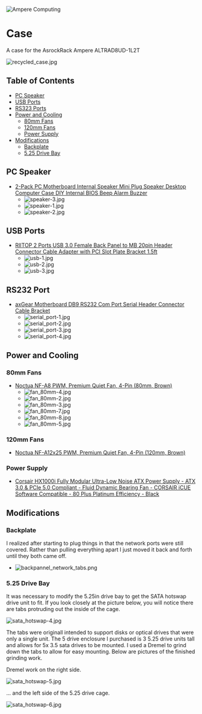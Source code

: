 ![Ampere Computing](https://avatars2.githubusercontent.com/u/34519842?s=400&u=1d29afaac44f477cbb0226139ec83f73faefe154&v=4)

# Case 

A case for the AsrockRack Ampere ALTRAD8UD-1L2T

![recycled_case.jpg](./img/recycled_case.jpg)

## Table of Contents
* [PC Speaker](#pc-speaker)
* [USB Ports](#usb-ports)
* [RS323 Ports](#rs232-port)
* [Power and Cooling](#power-and-cooling)
  * [80mm Fans](#80mm-fans)
  * [120mm Fans](#120mm-fans)
  * [Power Supply](#power-supply)
* [Modifications](#modifications)
  * [Backplate](#backplate)
  * [5.25 Drive Bay](#5.25-drive-bay)

## PC Speaker

* [2-Pack PC Motherboard Internal Speaker Mini Plug Speaker Desktop Computer Case DIY Internal BIOS Beep Alarm Buzzer](https://www.amazon.com/gp/product/B0BKG3YB3X/ref=ppx_yo_dt_b_asin_title_o01_s00?ie=UTF8&psc=1)
  * ![speaker-3.jpg](./img/speaker-3.jpg)
  * ![speaker-1.jpg](./img/speaker-1.jpg)
  * ![speaker-2.jpg](./img/speaker-2.jpg)

## USB Ports

* [RIITOP 2 Ports USB 3.0 Female Back Panel to MB 20pin Header Connector Cable Adapter with PCI Slot Plate Bracket 1.5ft](https://www.amazon.com/gp/product/B01KJPUI5W/ref=ppx_yo_dt_b_asin_title_o06_s00?ie=UTF8&th=1)
  * ![usb-1.jpg](./img/usb-1.jpg)
  * ![usb-2.jpg](./img/usb-2.jpg)
  * ![usb-3.jpg](./img/usb-3.jpg)

## RS232 Port

* [axGear Motherboard DB9 RS232 Com Port Serial Header Connector Cable Bracket](https://www.amazon.com/dp/B072BBM6VP?ref=ppx_yo2ov_dt_b_fed_asin_title)
  * ![serial_port-1.jpg](./img/serial_port-1.jpg)
  * ![serial_port-2.jpg](./img/serial_port-2.jpg)
  * ![serial_port-3.jpg](./img/serial_port-3.jpg)
  * ![serial_port-4.jpg](./img/serial_port-4.jpg)

## Power and Cooling

### 80mm Fans
* [Noctua NF-A8 PWM, Premium Quiet Fan, 4-Pin (80mm, Brown)](https://www.amazon.com/gp/product/B00NEMG62M/ref=ppx_yo_dt_b_asin_title_o03_s00?ie=UTF8&th=1)
  * ![fan_80mm-4.jpg](./img/fan_80mm-4.jpg)
  <!-- * ![fan_80mm-6.jpg](./img/fan_80mm-6.jpg) -->
  <!-- * ![fan_80mm-1.jpg](./img/fan_80mm-1.jpg) -->
  * ![fan_80mm-2.jpg](./img/fan_80mm-2.jpg)
  * ![fan_80mm-3.jpg](./img/fan_80mm-3.jpg)
  * ![fan_80mm-7.jpg](./img/fan_80mm-7.jpg)
  * ![fan_80mm-8.jpg](./img/fan_80mm-8.jpg)
  * ![fan_80mm-5.jpg](./img/fan_80mm-5.jpg)

### 120mm Fans
* [Noctua NF-A12x25 PWM, Premium Quiet Fan, 4-Pin (120mm, Brown)](https://www.amazon.com/gp/product/B07C5VG64V/ref=ppx_yo_dt_b_asin_title_o03_s00?ie=UTF8&psc=1)

### Power Supply
* [Corsair HX1000i Fully Modular Ultra-Low Noise ATX Power Supply - ATX 3.0 & PCIe 5.0 Compliant - Fluid Dynamic Bearing Fan - CORSAIR iCUE Software Compatible - 80 Plus Platinum Efficiency - Black](https://amazon.com/dp/B0BZ2CRW8H?ref=ppx_yo2ov_dt_b_fed_asin_title&th=1)

## Modifications

### Backplate

I realized after starting to plug things in that the network ports were still covered. Rather than pulling everything apart I just moved it back and forth until they both came off.

* ![backpannel_network_tabs.png](./img/backpannel_network_tabs.png)

### 5.25 Drive Bay 

It was necessary to modify the 5.25in drive bay to get the SATA hotswap drive unit to fit.   If you look closely at the picture below, you will notice there are tabs protruding out the inside of the cage.  

![sata_hotswap-4.jpg](./img/sata_hotswap-4.jpg)

The tabs were originall intended to support disks or optical drives that were only a single unit.   The 5 drive enclosure I purchased is 3 5.25 drive units tall and allows for 5x 3.5 sata drives to be mounted.
I used a Dremel to grind down the tabs to allow for easy mounting.  Below are pictures of the finished grinding work.

Dremel work on the right side.

![sata_hotswap-5.jpg](./img/sata_hotswap-5.jpg)

... and the left side of the 5.25 drive cage.

![sata_hotswap-6.jpg](./img/sata_hotswap-6.jpg)
